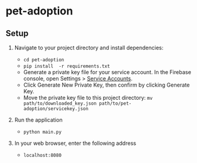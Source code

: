 # pet-adoption


## Setup
1. Navigate to your project directory and install dependencies:
    * `cd pet-adoption`
    * `pip install  -r requirements.txt`
    * Generate a private key file for your service account. In the Firebase console, open Settings > [Service Accounts](https://console.firebase.google.com/project/_/settings/serviceaccounts/adminsdk).
    * Click Generate New Private Key, then confirm by clicking Generate Key.
    * Move the private key file to this project directory: `mv path/to/downloaded_key.json path/to/pet-adoption/servicekey.json`

2. Run the application
    * `python main.py`

3. In your web browser, enter the following address
    * `localhost:8080`

